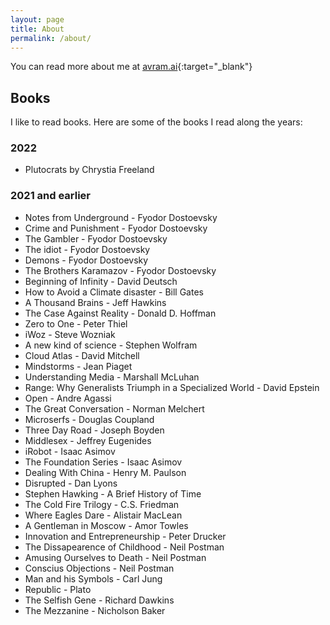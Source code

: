 ```yaml
---
layout: page
title: About
permalink: /about/
---
```


You can read more about me at [avram.ai](https://avram.ai){:target="_blank"}

## Books
I like to read books. Here are some of the books I read along the years:

### 2022
- Plutocrats by Chrystia Freeland

### 2021 and earlier
- Notes from Underground - Fyodor Dostoevsky
- Crime and Punishment - Fyodor Dostoevsky
- The Gambler - Fyodor Dostoevsky
- The idiot - Fyodor Dostoevsky
- Demons - Fyodor Dostoevsky
- The Brothers Karamazov - Fyodor Dostoevsky
- Beginning of Infinity - David Deutsch
- How to Avoid a Climate disaster - Bill Gates
- A Thousand Brains - Jeff Hawkins
- The Case Against Reality - Donald D. Hoffman
- Zero to One - Peter Thiel
- iWoz - Steve Wozniak
- A new kind of science - Stephen Wolfram
- Cloud Atlas - David Mitchell
- Mindstorms - Jean Piaget
- Understanding Media - Marshall McLuhan
- Range: Why Generalists Triumph in a Specialized World - David Epstein
- Open - Andre Agassi
- The Great Conversation - Norman Melchert
- Microserfs - Douglas Coupland
- Three Day Road - Joseph Boyden
- Middlesex - Jeffrey Eugenides
- iRobot - Isaac Asimov
- The Foundation Series - Isaac Asimov
- Dealing With China - Henry M. Paulson
- Disrupted - Dan Lyons
- Stephen Hawking - A Brief History of Time
- The Cold Fire Trilogy - C.S. Friedman
- Where Eagles Dare - Alistair MacLean
- A Gentleman in Moscow - Amor Towles 
- Innovation and Entrepreneurship - Peter Drucker
- The Dissapearence of Childhood - Neil Postman
- Amusing Ourselves to Death - Neil Postman
- Conscius Objections - Neil Postman
- Man and his Symbols - Carl Jung
- Republic - Plato
- The Selfish Gene - Richard Dawkins
- The Mezzanine - Nicholson Baker
